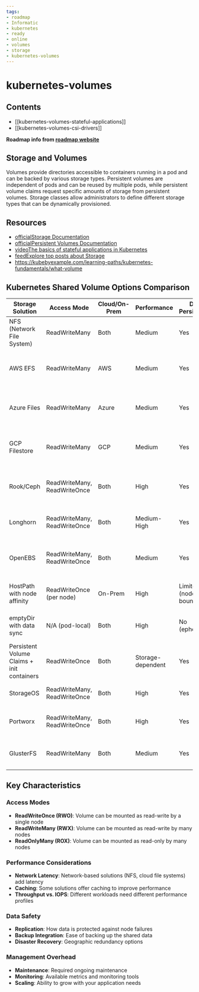 ```yaml
---
tags:
- roadmap
- Informatic
- kubernetes
- ready
- online
- volumes
- storage
- kubernetes-volumes
---
```


# kubernetes-volumes

## Contents

- [[kubernetes-volumes-stateful-applications]]
- [[kubernetes-volumes-csi-drivers]]

__Roadmap info from [roadmap website](https://roadmap.sh/kubernetes/volumes)__

## Storage and Volumes

Volumes provide directories accessible to containers running in a pod and can be backed by various storage types. Persistent volumes are independent of pods and can be reused by multiple pods, while persistent volume claims request specific amounts of storage from persistent volumes. Storage classes allow administrators to define different storage types that can be dynamically provisioned.

## Resources

- [officialStorage Documentation](https://kubernetes.io/docs/concepts/storage/)
- [officialPersistent Volumes Documentation](https://kubernetes.io/docs/concepts/storage/persistent-volumes/)
- [videoThe basics of stateful applications in Kubernetes](https://www.youtube.com/watch?v=GieXzb91I40)
- [feedExplore top posts about Storage](https://app.daily.dev/tags/storage?ref=roadmapsh)
- https://kubebyexample.com/learning-paths/kubernetes-fundamentals/what-volume


## Kubernetes Shared Volume Options Comparison

| Storage Solution | Access Mode | Cloud/On-Prem | Performance | Data Persistence | Setup Complexity | Use Cases |
|------------------|-------------|---------------|-------------|------------------|-----------------|-----------|
| NFS (Network File System) | ReadWriteMany | Both | Medium | Yes | Medium | General file sharing, legacy applications |
| AWS EFS | ReadWriteMany | AWS | Medium | Yes | Low (on AWS) | AWS workloads requiring shared access |
| Azure Files | ReadWriteMany | Azure | Medium | Yes | Low (on Azure) | Azure workloads requiring shared access |
| GCP Filestore | ReadWriteMany | GCP | Medium | Yes | Low (on GCP) | GCP workloads requiring shared access |
| Rook/Ceph | ReadWriteMany, ReadWriteOnce | Both | High | Yes | High | Production workloads with high performance needs |
| Longhorn | ReadWriteMany, ReadWriteOnce | Both | Medium-High | Yes | Medium | Kubernetes-native storage solution |
| OpenEBS | ReadWriteMany, ReadWriteOnce | Both | Medium | Yes | Medium | Kubernetes-native storage for various workloads |
| HostPath with node affinity | ReadWriteOnce (per node) | On-Prem | High | Limited (node-bound) | Low | Development, testing (NOT for production) |
| emptyDir with data sync | N/A (pod-local) | Both | High | No (ephemeral) | Low | Temporary file sharing, data processing |
| Persistent Volume Claims + init containers | ReadWriteOnce | Both | Storage-dependent | Yes | Medium | Read-heavy workloads where data can be copied |
| StorageOS | ReadWriteMany, ReadWriteOnce | Both | High | Yes | Medium-High | Containerized stateful applications |
| Portworx | ReadWriteMany, ReadWriteOnce | Both | High | Yes | Medium-High | Mission-critical stateful workloads |
| GlusterFS | ReadWriteMany | Both | Medium | Yes | High | Large-scale distributed file system needs |

## Key Characteristics

### Access Modes
- **ReadWriteOnce (RWO)**: Volume can be mounted as read-write by a single node
- **ReadWriteMany (RWX)**: Volume can be mounted as read-write by many nodes
- **ReadOnlyMany (ROX)**: Volume can be mounted as read-only by many nodes

### Performance Considerations
- **Network Latency**: Network-based solutions (NFS, cloud file systems) add latency
- **Caching**: Some solutions offer caching to improve performance
- **Throughput vs. IOPS**: Different workloads need different performance profiles

### Data Safety
- **Replication**: How data is protected against node failures
- **Backup Integration**: Ease of backing up the shared data
- **Disaster Recovery**: Geographic redundancy options

### Management Overhead
- **Maintenance**: Required ongoing maintenance
- **Monitoring**: Available metrics and monitoring tools
- **Scaling**: Ability to grow with your application needs
